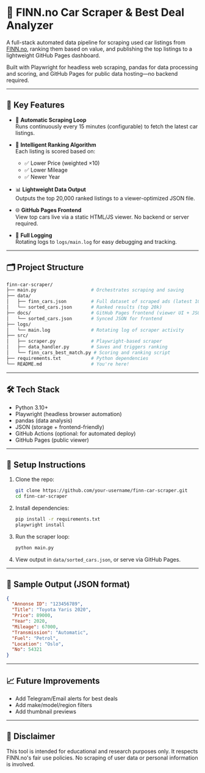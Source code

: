 # 🚗 FINN.no Car Scraper & Best Deal Analyzer

A full-stack automated data pipeline for scraping used car listings from [FINN.no](https://www.finn.no/), ranking them based on value, and publishing the top listings to a lightweight GitHub Pages dashboard.

Built with Playwright for headless web scraping, pandas for data processing and scoring, and GitHub Pages for public data hosting—no backend required.

---

## 🌟 Key Features

- 🔁 **Automatic Scraping Loop**  
  Runs continuously every 15 minutes (configurable) to fetch the latest car listings.

- 🧠 **Intelligent Ranking Algorithm**  
  Each listing is scored based on:
  - ✅ Lower Price (weighted ×10)
  - ✅ Lower Mileage
  - ✅ Newer Year

- 📊 **Lightweight Data Output**  
  Outputs the top 20,000 ranked listings to a viewer-optimized JSON file.

- 🌐 **GitHub Pages Frontend**  
  View top cars live via a static HTML/JS viewer. No backend or server required.

- 📁 **Full Logging**  
  Rotating logs to `logs/main.log` for easy debugging and tracking.

---

## 🗂️ Project Structure

```bash
finn-car-scraper/
├── main.py                    # Orchestrates scraping and saving
├── data/
│   ├── finn_cars.json         # Full dataset of scraped ads (latest 10k)
│   └── sorted_cars.json       # Ranked results (top 20k)
├── docs/                      # GitHub Pages frontend (viewer UI + JSON)
│   └── sorted_cars.json       # Synced JSON for frontend
├── logs/
│   └── main.log               # Rotating log of scraper activity
├── src/
│   ├── scraper.py             # Playwright-based scraper
│   ├── data_handler.py        # Saves and triggers ranking
│   └── finn_cars_best_match.py # Scoring and ranking script
├── requirements.txt           # Python dependencies
└── README.md                  # You're here!
```

---

## 🛠️ Tech Stack

- Python 3.10+
- Playwright (headless browser automation)
- pandas (data analysis)
- JSON (storage + frontend-friendly)
- GitHub Actions (optional: for automated deploy)
- GitHub Pages (public viewer)

---

## 🔧 Setup Instructions

1. Clone the repo:
   ```bash
   git clone https://github.com/your-username/finn-car-scraper.git
   cd finn-car-scraper
   ```

2. Install dependencies:
   ```bash
   pip install -r requirements.txt
   playwright install
   ```

3. Run the scraper loop:
   ```bash
   python main.py
   ```

4. View output in `data/sorted_cars.json`, or serve via GitHub Pages.

---

## 🧪 Sample Output (JSON format)

```json
{
  "Annonse ID": "123456789",
  "Title": "Toyota Yaris 2020",
  "Price": 89000,
  "Year": 2020,
  "Mileage": 67000,
  "Transmission": "Automatic",
  "Fuel": "Petrol",
  "Location": "Oslo",
  "No": 54321
}
```

---

## 📈 Future Improvements

- Add Telegram/Email alerts for best deals
- Add make/model/region filters
- Add thumbnail previews

---

## 🔐 Disclaimer

This tool is intended for educational and research purposes only. It respects FINN.no's fair use policies. No scraping of user data or personal information is involved.